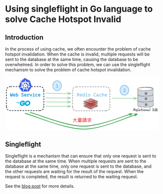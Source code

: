 # Using singleflight in Go language to solve Cache Hotspot Invalid

## Introduction

In the process of using cache, we often encounter the problem of cache hotspot invalidation. When the cache is invalid, multiple requests will be sent to the database at the same time, causing the database to be overwhelmed. In order to solve this problem, we can use the singleflight mechanism to solve the problem of cache hotspot invalidation.

![image](./images/cache-missing.png)

## Singleflight

Singleflight is a mechanism that can ensure that only one request is sent to the database at the same time. When multiple requests are sent to the database at the same time, only one request is sent to the database, and the other requests are waiting for the result of the request. When the request is completed, the result is returned to the waiting request.

See the [blog post](https://blog.wu-boy.com/2024/02/how-to-reslove-the-hotspot-invalid-using-singleflight-en/) for more details.
